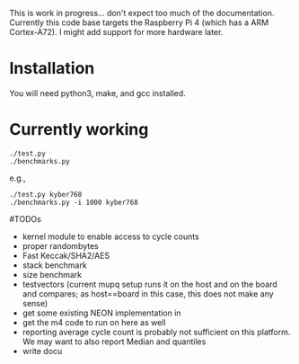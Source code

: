 This is work in progress... don't expect too much of the documentation.
Currently this code base targets the Raspberry Pi 4 (which has a ARM Cortex-A72).
I might add support for more hardware later.


# Installation

You will need python3, make, and gcc installed.

# Currently working

```
./test.py
./benchmarks.py
```

e.g.,

```
./test.py kyber768
./benchmarks.py -i 1000 kyber768
```

#TODOs
 - kernel module to enable access to cycle counts
 - proper randombytes
 - Fast Keccak/SHA2/AES
 - stack benchmark
 - size benchmark
 - testvectors (current mupq setup runs it on the host and on the board and compares; as host==board in this case, this does not make any sense)
 - get some existing NEON implementation in
 - get the m4 code to run on here as well
 - reporting average cycle count is probably not sufficient on this platform. We may want to also report Median and quantiles
 - write docu
